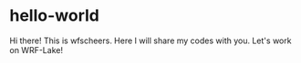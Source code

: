 # hello-world
Hi there! This is wfscheers. Here I will share my codes with you.
Let's work on WRF-Lake!
